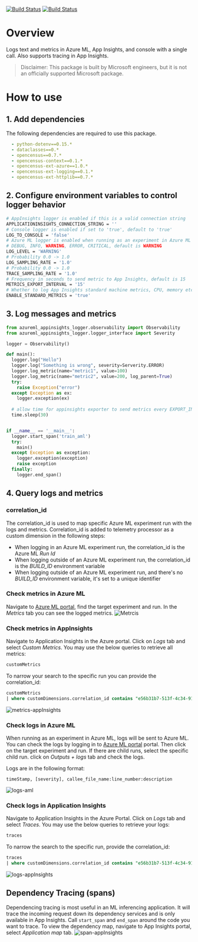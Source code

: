 [![Build Status](https://dev.azure.com/cse-manufacturing/MLOpsManufacturing/_apis/build/status/observability-library/observability-lib-ci?branchName=refs%2Fpull%2F59%2Fmerge)](https://dev.azure.com/cse-manufacturing/MLOpsManufacturing/_build/latest?definitionId=44&branchName=refs%2Fpull%2F59%2Fmerge)
[![Build Status](https://dev.azure.com/cse-manufacturing/MLOpsManufacturing/_apis/build/status/observability-library/observability-lib-cd?branchName=paige%2Fobservability_lib)](https://dev.azure.com/cse-manufacturing/MLOpsManufacturing/_build/latest?definitionId=45&branchName=paige%2Fobservability_lib)

# Overview
Logs text and metrics in Azure ML, App Insights, and console with a single call. Also supports tracing in App Insights. 

> Disclaimer: This package is built by Microsoft engineers, but it is not an officially supported Microsoft package.

# How to use

## 1. Add dependencies

The following dependencies are required to use this package.

```yaml
  - python-dotenv==0.15.*
  - dataclasses==0.*
  - opencensus==0.7.*
  - opencensus-context==0.1.*
  - opencensus-ext-azure==1.0.*
  - opencensus-ext-logging==0.1.*
  - opencensus-ext-httplib==0.7.*
```
 
## 2. Configure environment variables to control logger behavior

```bash
# AppInsights logger is enabled if this is a valid connection string
APPLICATIONINSIGHTS_CONNECTION_STRING = ''
# Console logger is enabled if set to 'true', default to 'true'
LOG_TO_CONSOLE = 'false'
# Azure ML logger is enabled when running as an experiment in Azure ML
# DEBUG, INFO, WARNING, ERROR, CRITICAL, default is WARNING
LOG_LEVEL = 'WARNING' 
# Probability 0.0 -> 1.0
LOG_SAMPLING_RATE = '1.0'
# Probability 0.0 -> 1.0
TRACE_SAMPLING_RATE = '1.0'
# Frequency in seconds to send metric to App Insights, default is 15
METRICS_EXPORT_INTERVAL = '15'
# Whether to log App Insights standard machine metrics, CPU, memory etc, default to 'false'
ENABLE_STANDARD_METRICS = 'true'
```

## 3. Log messages and metrics

```python
from azureml_appinsights_logger.observability import Observability
from azureml_appinsights_logger.logger_interface import Severity

logger = Observability()

def main():
  logger.log("Hello")
  logger.log("Something is wrong", severity=Serverity.ERROR)
  logger.log_metric(name="metric1", value=100)
  logger.log_metric(name="metric2", value=200, log_parent=True)
  try:
    raise Exception("error")
  except Exception as ex:
    logger.exception(ex)
  
  # allow time for appinsights exporter to send metrics every EXPORT_INTERVAL seconds
  time.sleep(30)


if __name__ == '__main__':
  logger.start_span('train_aml')
  try:
    main()
  except Exception as exception:
    logger.exception(exception)
    raise exception
  finally:
    logger.end_span()
```

## 4. Query logs and metrics

### correlation_id

The correlation_id is used to map specific Azure ML experiment run with the logs and metrics. 
Correlation_id is added to telemetry processor as a custom dimension in the following steps:

* When logging in an Azure ML experiment run, the correlation_id is the Azure ML *Run Id*
* When logging outside of an Azure ML experiment run, the correlation_id is the *BUILD_ID* environment variable
* When logging outside of an Azure ML experiment run, and there's no *BUILD_ID* environment variable, it's set to a unique identifier

### Check metrics in Azure ML

Navigate to [Azure ML portal](https://ml.azure.com/), find the target experiment and run.
In the *Metrics* tab you can see the logged metrics. 
![Metrcis](https://raw.githubusercontent.com/liupeirong/MLOpsManufacturing/paige/observability_lib/common/azureml_appinsights_logger/media/metrics.png)

### Check metrics in AppInsights

Navigate to Application Insights in the Azure portal.
Click on *Logs* tab and select *Custom Metrics*.
You may use the below queries to retrieve all metrics:
```sql
customMetrics
```

To narrow your search to the specific run you can provide the correlation_id:
```sql
customMetrics 
| where customDimensions.correlation_id contains "e56b31b7-513f-4c34-9158-c2e1b28a5aaf" 
```

![metrics-appInsights](https://raw.githubusercontent.com/liupeirong/MLOpsManufacturing/paige/observability_lib/common/azureml_appinsights_logger/media/metrics-appinsights.png)

### Check logs in Azure ML

When running as an experiment in Azure ML, logs will be sent to Azure ML. 
You can check the logs by logging in to [Azure ML portal](https://ml.azure.com/) portal. 
Then click on the target experiment and run. If there are child runs, select the specific child run.
click on *Outputs + logs* tab and check the logs.

Logs are in the following format: 
```text
timeStamp, [severity], callee_file_name:line_number:description
```

![logs-aml](https://raw.githubusercontent.com/liupeirong/MLOpsManufacturing/paige/observability_lib/common/azureml_appinsights_logger/media/logs-aml.png)

### Check logs in Application Insights

Navigate to Application Insights in the Azure Portal. Click on *Logs* tab and select *Traces*.
You may use the below queries to retrieve your logs:
```sql
traces
```

To narrow the search to the specific run, provide the correlation_id:
```sql
traces
| where customDimensions.correlation_id contains "e56b31b7-513f-4c34-9158-c2e1b28a5aaf"
```
![logs-appInsights](https://raw.githubusercontent.com/liupeirong/MLOpsManufacturing/paige/observability_lib/common/azureml_appinsights_logger/media/logs-appinsights.png)

## Dependency Tracing (spans)

Dependencing tracing is most useful in an ML inferencing application.
It will trace the incoming request down its dependency services and is only available in App Insights.
Call `start_span` and `end_span` around the code you want to trace.
To view the dependency map, navigate to App Insights portal, select *Application map* tab.
![span-appInsights](https://raw.githubusercontent.com/liupeirong/MLOpsManufacturing/paige/observability_lib/common/azureml_appinsights_logger/media/span-appinsights.png)
